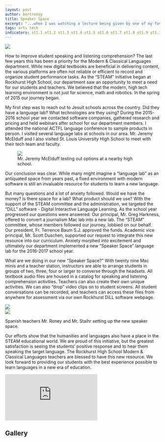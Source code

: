 ```yaml
---
layout: post
author: bertroney
title: Speaker Space
excerpt: "...when I was watching a lecture being given by one of my favorite modern physicists, Dr. Michio Kaku."
tags: arts tech
indicators: st1.1 st1.2 st1.3 st1.4 st1.5 st1.6 st1.7 st1.8 st1.9 st1.10 st1.11
---
```

<div class="flex-wrapper">
  <img src="{{ site.baseurl }}/img/indicators/st1.4a.jpg">
</div>

How to improve student speaking and listening comprehension?  The last few years this has been a priority for the Modern & Classical Languages department.  While new digital textbooks are beneficial in delivering content, the various platforms are often not reliable or efficient to record and organize student performance tasks.  As the “STEAM” initiative began at Rockhurst High School, our department saw an opportunity to meet a need for our students and teachers.  We believed that the modern, high tech learning environment is not just for science, math and robotics.  In the spring of 2015 our journey began.

My first step was to reach out to Jesuit schools across the country.  Did they have a language lab?  What technologies are they using?  During the 2015-2016 school year we contacted software companies, gathered research and pricing and held webinars after school for our department members.  I attended the national ACTFL language conference to sample products in person.  I visited several language labs at schools in our area.  Mr. Jeremy McElduff and I also visited St. Louis University High School to meet with their tech team and faculty. 

<div class="flex-wrapper">
  <figure>
    <img src="{{ site.baseurl }}/img/SpeakerSpaceJeremy.JPG">
    <figcaption>Mr. Jeremy McElduff testing out options at a nearby high school.</figcaption>
    </figure>
</div>

Our conclusion was clear.  While many might imagine a “language lab” as an antiquated space from years past, a fixed environment with modern software is still an invaluable resource for students to learn a new language.

But many questions and a lot of anxiety followed.  Would we have the money?  Is there space for a lab?  What product should we use?  With the support of the STEAM committee and the administration, we targeted the “DiLL” software - Digital Interactive Language Learning.  As the school year progressed our questions were answered.  Our principal, Mr. Greg Harkness, offered to convert a journalism Mac lab into a new lab.  The “STEAM” committee, whose members followed our journey, lobbied on our behalf.  Our president, Fr. Terrence Baum S.J. approved the funds.  Academic vice principal, Mr. Scott Duschen, supported our request to integrate this new resource into our curriculum.  Anxiety morphed into excitement and ultimately our department implemented a new “Speaker Space” language lab for the 2016-2017 school year. 

What are we doing in our new “Speaker Space?”  With twenty nine Mac minis and a teacher station, instructors are able to arrange students in groups of two, three, four or larger to converse through the headsets.  All textbook audio files are housed in a catalog for speaking and listening comprehension activities.  Teachers can also create their own unique activities.  We can also “drop” video clips on to student screens.  All student conversations can be recorded, and teachers can access these files from anywhere for assessment via our own Rockhurst DiLL software webpage. 

<div class="flex-wrapper">
  <div class="x1"><img src="{{ site.baseurl }}/img/speakerspace/SpeakerSpace3.JPG"></div>
  <div class="x1"><img src="{{ site.baseurl }}/img/speakerspace/SpeakerSpace7.JPG"></div>
</div>
<p class="caption">Spanish teachers Mr. Roney and Mr. Staihr setting up the new speaker space.</p>

Our efforts show that the humanities and languages also have a place in the STEAM educational world.  We are proud of this initiative, but the greatest satisfaction is seeing the students’ positive response and to hear them speaking the target language.  The Rockhurst High School Modern & Classical Languages teachers are blessed to have this new resource.  We look forward to providing our students with the best experience possible to learn languages in a new era of education.  

<div class="embed-container">
  <iframe src="https://www.youtube.com/embed/JDbSJ6Yo5EA" frameborder="0" allowfullscreen></iframe>
</div>

## Gallery

<div class="row">
  <div class="col-xs-3"><a class="image-popup-vertical-fit" href="/img/speakerspace/SpeakerSpace7.JPG" title=""><img src="/img/speakerspace/SpeakerSpace7.JPG" alt=""></a></div>
  <div class="col-xs-3"><a class="image-popup-vertical-fit" href="/img/speakerspace/SpeakerSpace8.JPG" title=""><img src="/img/speakerspace/SpeakerSpace8.JPG" alt=""></a></div>
  <div class="col-xs-3"><a class="image-popup-vertical-fit" href="/img/speakerspace/SpeakerSpace9.JPG" title=""><img src="/img/speakerspace/SpeakerSpace9.JPG" alt=""></a></div>
  <div class="col-xs-3"><a class="image-popup-vertical-fit" href="/img/speakerspace/SpeakerSpace3.JPG" title=""><img src="/img/speakerspace/SpeakerSpace3.JPG" alt=""></a></div>
</div>
<p>&nbsp;</p>
<div class="row">
  <div class="col-xs-3"><a class="image-popup-vertical-fit" href="/img/speakerspace/SpeakerSpace1.JPG" title=""><img src="/img/speakerspace/SpeakerSpace1.JPG" alt=""></a></div>
  <div class="col-xs-3"><a class="image-popup-vertical-fit" href="/img/speakerspace/SpeakerSpace4.JPG" title=""><img src="/img/speakerspace/SpeakerSpace4.JPG" alt=""></a></div>
  <div class="col-xs-3"><a class="image-popup-vertical-fit" href="/img/speakerspace/SpeakerSpace5.JPG" title=""><img src="/img/speakerspace/SpeakerSpace5.JPG" alt=""></a></div>
  <div class="col-xs-3"><a class="image-popup-vertical-fit" href="/img/speakerspace/SpeakerSpace6.JPG" title=""><img src="/img/speakerspace/SpeakerSpace6.JPG" alt=""></a></div>
</div>
<p>&nbsp;</p>
<div class="row">
  <div class="col-xs-3"><a class="image-popup-vertical-fit" href="/img/speakerspace/SpeakerSpace2.JPG" title=""><img src="/img/speakerspace/SpeakerSpace2.JPG" alt=""></a></div>
</div>
